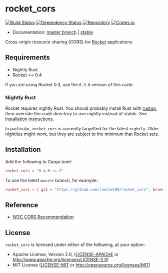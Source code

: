 # rocket_cors

[![Build Status](https://travis-ci.org/lawliet89/rocket_cors.svg)](https://travis-ci.org/lawliet89/rocket_cors)
[![Dependency Status](https://dependencyci.com/github/lawliet89/rocket_cors/badge)](https://dependencyci.com/github/lawliet89/rocket_cors)
[![Repository](https://img.shields.io/github/tag/lawliet89/rocket_cors.svg)](https://github.com/lawliet89/rocket_cors)
[![Crates.io](https://img.shields.io/crates/v/rocket_cors.svg)](https://crates.io/crates/rocket_cors)

- Documentation: [master branch](https://lawliet89.github.io/rocket_cors) | [stable](https://docs.rs/rocket_cors)

Cross-origin resource sharing (CORS) for [Rocket](https://rocket.rs/) applications

## Requirements

- Nightly Rust
- Rocket >= 0.4

If you are using Rocket 0.3, use the `0.3.0` version of this crate.

### Nightly Rust

Rocket requires nightly Rust. You should probably install Rust with
[rustup](https://www.rustup.rs/), then override the code directory to use nightly instead of stable.
See
[installation instructions](https://rocket.rs/guide/getting-started/#installing-rust).

In particular, `rocket_cors` is currently targetted for the latest `nightly`. Older nightlies might
work, but they are subject to the minimum that Rocket sets.

## Installation

Add the following to Cargo.toml:

```toml
rocket_cors = "0.4.0-rc.2"
```

To use the latest `master` branch, for example:

```toml
rocket_cors = { git = "https://github.com/lawliet89/rocket_cors", branch = "master" }
```

## Reference

- [W3C CORS Recommendation](https://www.w3.org/TR/cors/#resource-processing-model)

## License

`rocket_cors` is licensed under either of the following, at your option:

- Apache License, Version 2.0, ([LICENSE-APACHE](LICENSE-APACHE) or http://www.apache.org/licenses/LICENSE-2.0)
- MIT License ([LICENSE-MIT](LICENSE-MIT) or http://opensource.org/licenses/MIT)
